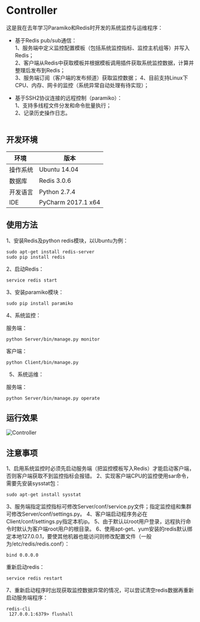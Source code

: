# Controller
这是我在去年学习Paramiko和Redis时开发的系统监控与运维程序：

- 基于Redis pub/sub通信：    
1、服务端中定义监控配置模板（包括系统监控指标、监控主机组等）并写入Redis；        
2、客户端从Redis中获取模板并根据模板调用插件获取系统监控数据，计算并整理后发布到Redis；    
3、服务端订阅（客户端的发布频道）获取监控数据；
4、目前支持Linux下CPU、内存、网卡的监控（系统异常自动处理有待实现）；

- 基于SSH2协议连接的远程控制（paramiko）：       
1、支持多线程文件分发和命令批量执行；    
2、记录历史操作日志。    
     
## 开发环境
环境 | 版本
---|---
操作系统 | Ubuntu 14.04
数据库 | Redis 3.0.6
开发语言 | Python 2.7.4
IDE | PyCharm 2017.1 x64

## 使用方法
1、安装Redis及python redis模块，以Ubuntu为例：
<pre><code>sudo apt-get install redis-server
sudo pip install redis
</code></pre>

2、启动Redis：
<pre><code>service redis start</code></pre>

3、安装paramiko模块：
<pre><code>sudo pip install paramiko</code></pre>

4、系统监控：   
    
服务端：
<pre><code>python Server/bin/manage.py monitor</code></pre>
客户端：
<pre><code>python Client/bin/manage.py</code></pre>
 
5、系统运维：   
    
服务端：
<pre><code>python Server/bin/manage.py operate</code></pre>

## 运行效果
![Controller](http://ooaovpott.bkt.clouddn.com/Monitor-Operator.png)
 
 ## 注意事项
 1、启用系统监控时必须先启动服务端（把监控模板写入Redis）才能启动客户端，否则客户端获取不到监控指标会报错。
 2、实现客户端CPU的监控使用sar命令，需要先安装sysstat包：
 <pre><code>sudo apt-get install sysstat</code></pre>
 3、服务端指定监控指标可修改Server/conf/service.py文件；指定监控组和集群可修改Server/conf/settings.py。
 4、客户端启动程序务必在Client/conf/settings.py指定本机ip。
 5、由于默认以root用户登录，远程执行命令时默认为客户端root用户的根目录。
 6、使用apt-get、yum安装的redis默认绑定本地127.0.0.1，要使其他机器也能访问则修改配置文件（一般为/etc/redis/redis.conf）：
 <pre><code>bind 0.0.0.0</code></pre>
 重新启动redis：
 <pre><code>service redis restart</code></pre>
 7、重新启动程序时出现获取监控数据异常的情况，可以尝试清空redis数据再重新启动服务端程序：
 <pre><code>redis-cli
 127.0.0.1:6379> flushall
 </code></pre>